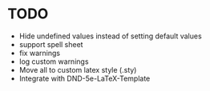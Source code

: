 # TODO

+ Hide undefined values instead of setting default values
+ support spell sheet
+ fix warnings
+ log custom warnings
+ Move all to custom latex style (.sty)
+ Integrate with DND-5e-LaTeX-Template